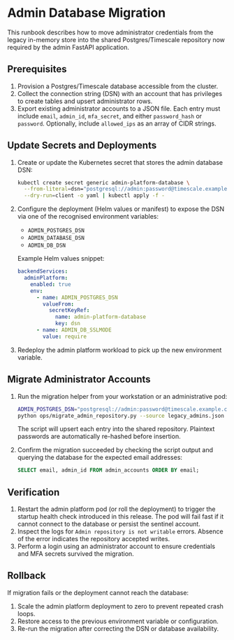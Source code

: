 # Admin Database Migration

This runbook describes how to move administrator credentials from the legacy
in-memory store into the shared Postgres/Timescale repository now required by the
admin FastAPI application.

## Prerequisites

1. Provision a Postgres/Timescale database accessible from the cluster.
2. Collect the connection string (DSN) with an account that has privileges to
   create tables and upsert administrator rows.
3. Export existing administrator accounts to a JSON file. Each entry must include
   `email`, `admin_id`, `mfa_secret`, and either `password_hash` or `password`.
   Optionally, include `allowed_ips` as an array of CIDR strings.

## Update Secrets and Deployments

1. Create or update the Kubernetes secret that stores the admin database DSN:

   ```bash
   kubectl create secret generic admin-platform-database \
     --from-literal=dsn="postgresql://admin:password@timescale.example.com/admin" \
     --dry-run=client -o yaml | kubectl apply -f -
   ```

2. Configure the deployment (Helm values or manifest) to expose the DSN via one
   of the recognised environment variables:

   - `ADMIN_POSTGRES_DSN`
   - `ADMIN_DATABASE_DSN`
   - `ADMIN_DB_DSN`

   Example Helm values snippet:

   ```yaml
   backendServices:
     adminPlatform:
       enabled: true
       env:
         - name: ADMIN_POSTGRES_DSN
           valueFrom:
             secretKeyRef:
               name: admin-platform-database
               key: dsn
         - name: ADMIN_DB_SSLMODE
           value: require
   ```

3. Redeploy the admin platform workload to pick up the new environment variable.

## Migrate Administrator Accounts

1. Run the migration helper from your workstation or an administrative pod:

   ```bash
   ADMIN_POSTGRES_DSN="postgresql://admin:password@timescale.example.com/admin" \
   python ops/migrate_admin_repository.py --source legacy_admins.json
   ```

   The script will upsert each entry into the shared repository. Plaintext
   passwords are automatically re-hashed before insertion.

2. Confirm the migration succeeded by checking the script output and querying the
   database for the expected email addresses:

   ```sql
   SELECT email, admin_id FROM admin_accounts ORDER BY email;
   ```

## Verification

1. Restart the admin platform pod (or roll the deployment) to trigger the startup
   health check introduced in this release. The pod will fail fast if it cannot
   connect to the database or persist the sentinel account.
2. Inspect the logs for `Admin repository is not writable` errors. Absence of the
   error indicates the repository accepted writes.
3. Perform a login using an administrator account to ensure credentials and MFA
   secrets survived the migration.

## Rollback

If migration fails or the deployment cannot reach the database:

1. Scale the admin platform deployment to zero to prevent repeated crash loops.
2. Restore access to the previous environment variable or configuration.
3. Re-run the migration after correcting the DSN or database availability.
